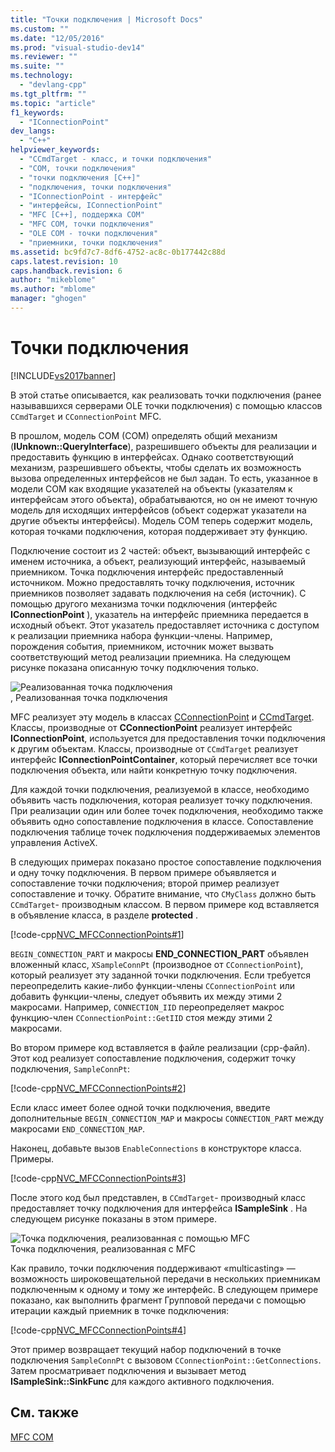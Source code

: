 ```yaml
---
title: "Точки подключения | Microsoft Docs"
ms.custom: ""
ms.date: "12/05/2016"
ms.prod: "visual-studio-dev14"
ms.reviewer: ""
ms.suite: ""
ms.technology: 
  - "devlang-cpp"
ms.tgt_pltfrm: ""
ms.topic: "article"
f1_keywords: 
  - "IConnectionPoint"
dev_langs: 
  - "C++"
helpviewer_keywords: 
  - "CCmdTarget - класс, и точки подключения"
  - "COM, точки подключения"
  - "точки подключения [C++]"
  - "подключения, точки подключения"
  - "IConnectionPoint - интерфейс"
  - "интерфейсы, IConnectionPoint"
  - "MFC [C++], поддержка COM"
  - "MFC COM, точки подключения"
  - "OLE COM - точки подключения"
  - "приемники, точки подключения"
ms.assetid: bc9fd7c7-8df6-4752-ac8c-0b177442c88d
caps.latest.revision: 10
caps.handback.revision: 6
author: "mikeblome"
ms.author: "mblome"
manager: "ghogen"
---
```

# Точки подключения
[!INCLUDE[vs2017banner](../assembler/inline/includes/vs2017banner.md)]

В этой статье описывается, как реализовать точки подключения \(ранее называвшихся серверами OLE точки подключения\) с помощью классов `CCmdTarget` и `CConnectionPoint` MFC.  
  
 В прошлом, модель COM \(COM\) определять общий механизм \(**IUnknown::QueryInterface**\), разрешившего объекты для реализации и предоставить функцию в интерфейсах.  Однако соответствующий механизм, разрешившего объекты, чтобы сделать их возможность вызова определенных интерфейсов не был задан.  То есть, указанное в модели COM как входящие указателей на объекты \(указателям к интерфейсам этого объекта\), обрабатываются, но он не имеют точную модель для исходящих интерфейсов \(объект содержат указатели на другие объекты интерфейсы\).  Модель COM теперь содержит модель, которая точками подключения, которая поддерживает эту функцию.  
  
 Подключение состоит из 2 частей: объект, вызывающий интерфейс с именем источника, а объект, реализующий интерфейс, называемый приемником.  Точка подключения интерфейс предоставленный источником.  Можно предоставлять точку подключения, источник приемников позволяет задавать подключения на себя \(источник\).  С помощью другого механизма точки подключения \(интерфейс **IConnectionPoint** \), указатель на интерфейс приемника передается в исходный объект.  Этот указатель предоставляет источника с доступом к реализации приемника набора функции\-члены.  Например, порождения события, приемником, источник может вызвать соответствующий метод реализации приемника.  На следующем рисунке показана описанную точку подключения только.  
  
 ![Реализованная точка подключения](../mfc/media/vc37lh1.png "vc37LH1")  
, Реализованная точка подключения  
  
 MFC реализует эту модель в классах [CConnectionPoint](../Topic/CConnectionPoint%20Class.md) и [CCmdTarget](../Topic/CCmdTarget%20Class.md).  Классы, производные от **CConnectionPoint**  реализует интерфейс **IConnectionPoint**, используется для предоставления точки подключения к другим объектам.  Классы, производные от `CCmdTarget` реализует интерфейс **IConnectionPointContainer**, который перечисляет все точки подключения объекта, или найти конкретную точку подключения.  
  
 Для каждой точки подключения, реализуемой в классе, необходимо объявить часть подключения, которая реализует точку подключения.  При реализации один или более точек подключения, необходимо также объявить одно сопоставление подключения в классе.  Сопоставление подключения таблице точек подключения поддерживаемых элементов управления ActiveX.  
  
 В следующих примерах показано простое сопоставление подключения и одну точку подключения.  В первом примере объявляется и сопоставление точки подключения; второй пример реализует сопоставление и точку.  Обратите внимание, что `CMyClass`  должно быть `CCmdTarget`\- производным классом.  В первом примере код вставляется в объявление класса, в разделе **protected** .  
  
 [!code-cpp[NVC_MFCConnectionPoints#1](../mfc/codesnippet/CPP/connection-points_1.h)]  
  
 `BEGIN_CONNECTION_PART` и макросы **END\_CONNECTION\_PART**  объявлен вложенный класс, `XSampleConnPt` \(производное от `CConnectionPoint`\), который реализует эту заданной точки подключения.  Если требуется переопределить какие\-либо функции\-члены `CConnectionPoint` или добавить функции\-члены, следует объявить их между этими 2 макросами.  Например, `CONNECTION_IID` переопределяет макрос функцию\-член `CConnectionPoint::GetIID` стоя между этими 2 макросами.  
  
 Во втором примере код вставляется в файле реализации \(cpp\-файл\).  Этот код реализует сопоставление подключения, содержит точку подключения, `SampleConnPt`:  
  
 [!code-cpp[NVC_MFCConnectionPoints#2](../mfc/codesnippet/CPP/connection-points_2.cpp)]  
  
 Если класс имеет более одной точки подключения, введите дополнительные `BEGIN_CONNECTION_MAP` и макросы `CONNECTION_PART` между макросами `END_CONNECTION_MAP`.  
  
 Наконец, добавьте вызов `EnableConnections` в конструкторе класса.  Примеры.  
  
 [!code-cpp[NVC_MFCConnectionPoints#3](../mfc/codesnippet/CPP/connection-points_3.cpp)]  
  
 После этого код был представлен, в `CCmdTarget`\- производный класс предоставляет точку подключения для интерфейса **ISampleSink** .  На следующем рисунке показаны в этом примере.  
  
 ![Точка подключения, реализованная с помощью MFC](../mfc/media/vc37lh2.png "vc37LH2")  
Точка подключения, реализованная с MFC  
  
 Как правило, точки подключения поддерживают «multicasting» — возможность широковещательной передачи в нескольких приемникам подключенным к одному и тому же интерфейс.  В следующем примере показано, как выполнить фрагмент Групповой передачи с помощью итерации каждый приемник в точке подключения:  
  
 [!code-cpp[NVC_MFCConnectionPoints#4](../mfc/codesnippet/CPP/connection-points_4.cpp)]  
  
 Этот пример возвращает текущий набор подключений в точке подключения `SampleConnPt` с вызовом `CConnectionPoint::GetConnections`.  Затем просматривает подключения и вызывает метод **ISampleSink::SinkFunc** для каждого активного подключения.  
  
## См. также  
 [MFC COM](../mfc/mfc-com.md)